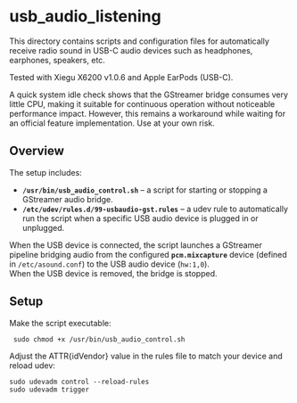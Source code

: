 # usb_audio_listening

This directory contains scripts and configuration files for automatically receive radio sound in USB-C audio devices such as headphones, earphones, speakers, etc.

Tested with Xiegu X6200 v1.0.6 and Apple EarPods (USB-C).

A quick system idle check shows that the GStreamer bridge consumes very little CPU, making it suitable for continuous operation without noticeable performance impact. However, this remains a workaround while waiting for an official feature implementation. Use at your own risk.

## Overview

The setup includes:

- **`/usr/bin/usb_audio_control.sh`** – a script for starting or stopping a GStreamer audio bridge.
- **`/etc/udev/rules.d/99-usbaudio-gst.rules`** – a udev rule to automatically run the script when a specific USB audio device is plugged in or unplugged.

When the USB device is connected, the script launches a GStreamer pipeline bridging audio from the configured **`pcm.mixcapture`** device (defined in `/etc/asound.conf`) to the USB audio device (`hw:1,0`).  
When the USB device is removed, the bridge is stopped.

## Setup

Make the script executable:
```
 sudo chmod +x /usr/bin/usb_audio_control.sh
```

Adjust the ATTR{idVendor} value in the rules file to match your device and reload udev:
```
sudo udevadm control --reload-rules
sudo udevadm trigger
```